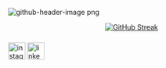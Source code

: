 ![github-header-image png](https://github.com/gabrielanunesp/gabrielanunes/assets/174529731/9df32ef5-f432-4a3f-87c3-6f57e1309519)

<div align="center">
  
[![GitHub Streak](https://github-readme-streak-stats.herokuapp.com?user=gabrielanunes&theme=youtube-dark)](https://git.io/streak-stats)

</div>

###



<div align="left">
  <img src="https://img.shields.io/static/v1?message=Instagram&logo=instagram&label=&color=E4405F&logoColor=white&labelColor=&style=for-the-badge" height="35" alt="instagram logo" link  />
  <img src="https://img.shields.io/static/v1?message=LinkedIn&logo=linkedin&label=&color=0077B5&logoColor=white&labelColor=&style=for-the-badge" height="35" alt="linkedin logo"  />
</div>

###

